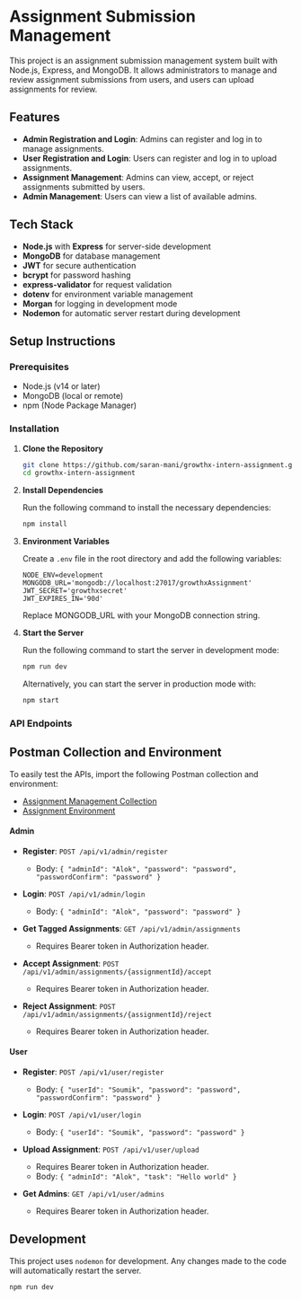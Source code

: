 # Assignment Submission Management

This project is an assignment submission management system built with Node.js, Express, and MongoDB. It allows administrators to manage and review assignment submissions from users, and users can upload assignments for review.

## Features

- **Admin Registration and Login**: Admins can register and log in to manage assignments.
- **User Registration and Login**: Users can register and log in to upload assignments.
- **Assignment Management**: Admins can view, accept, or reject assignments submitted by users.
- **Admin Management**: Users can view a list of available admins.

## Tech Stack

- **Node.js** with **Express** for server-side development
- **MongoDB** for database management
- **JWT** for secure authentication
- **bcrypt** for password hashing
- **express-validator** for request validation
- **dotenv** for environment variable management
- **Morgan** for logging in development mode
- **Nodemon** for automatic server restart during development

## Setup Instructions

### Prerequisites

- Node.js (v14 or later)
- MongoDB (local or remote)
- npm (Node Package Manager)

### Installation

1. **Clone the Repository**

   ```bash
   git clone https://github.com/saran-mani/growthx-intern-assignment.git
   cd growthx-intern-assignment
   ```

2. **Install Dependencies**

   Run the following command to install the necessary dependencies:

   ```bash
   npm install
   ```

3. **Environment Variables**

   Create a `.env` file in the root directory and add the following variables:

   ```plaintext
   NODE_ENV=development
   MONGODB_URL='mongodb://localhost:27017/growthxAssignment'
   JWT_SECRET='growthxsecret'
   JWT_EXPIRES_IN='90d'
   ```

   Replace MONGODB_URL with your MongoDB connection string.

4. **Start the Server**

   Run the following command to start the server in development mode:

   ```bash
   npm run dev
   ```

   Alternatively, you can start the server in production mode with:

   ```bash
   npm start
   ```

### API Endpoints

## Postman Collection and Environment

To easily test the APIs, import the following Postman collection and environment:

- [Assignment Management Collection](/GrowthX-Assignment-management.postman_collection.json)
- [Assignment Environment](/GrowthXAssignment.postman_environment.json)

#### Admin

- **Register**: `POST /api/v1/admin/register`

  - Body: `{ "adminId": "Alok", "password": "password", "passwordConfirm": "password" }`

- **Login**: `POST /api/v1/admin/login`

  - Body: `{ "adminId": "Alok", "password": "password" }`

- **Get Tagged Assignments**: `GET /api/v1/admin/assignments`

  - Requires Bearer token in Authorization header.

- **Accept Assignment**: `POST /api/v1/admin/assignments/{assignmentId}/accept`

  - Requires Bearer token in Authorization header.

- **Reject Assignment**: `POST /api/v1/admin/assignments/{assignmentId}/reject`
  - Requires Bearer token in Authorization header.

#### User

- **Register**: `POST /api/v1/user/register`

  - Body: `{ "userId": "Soumik", "password": "password", "passwordConfirm": "password" }`

- **Login**: `POST /api/v1/user/login`

  - Body: `{ "userId": "Soumik", "password": "password" }`

- **Upload Assignment**: `POST /api/v1/user/upload`

  - Requires Bearer token in Authorization header.
  - Body: `{ "adminId": "Alok", "task": "Hello world" }`

- **Get Admins**: `GET /api/v1/user/admins`
  - Requires Bearer token in Authorization header.

## Development

This project uses `nodemon` for development. Any changes made to the code will automatically restart the server.

```bash
npm run dev
```

